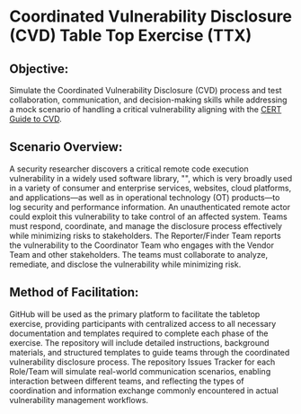 # Coordinated Vulnerability Disclosure (CVD) Table Top Exercise (TTX)

## Objective: 
Simulate the Coordinated Vulnerability Disclosure (CVD) process and test collaboration, communication, and decision-making skills while addressing a mock scenario of handling a critical vulnerability aligning with the [CERT Guide to CVD](https://certcc.github.io/CERT-Guide-to-CVD/).

## Scenario Overview: 
A security researcher discovers a critical remote code execution vulnerability in a widely used software library, "<clever-name-vuln-lib>", which is very broadly used in a variety of consumer and enterprise services, websites, cloud platforms, and applications—as well as in operational technology (OT) products—to log security and performance information. An unauthenticated remote actor could exploit this vulnerability to take control of an affected system. Teams must respond, coordinate, and manage the disclosure process effectively while minimizing risks to stakeholders.
The Reporter/Finder Team reports the vulnerability to the Coordinator Team who engages with the Vendor Team and other stakeholders. The teams must collaborate to analyze, remediate, and disclose the vulnerability while minimizing risk.

## Method of Facilitation: 
GitHub will be used as the primary platform to facilitate the tabletop exercise, providing participants with centralized access to all necessary documentation and templates required to complete each phase of the exercise. The repository will include detailed instructions, background materials, and structured templates to guide teams through the coordinated vulnerability disclosure process. The repository Issues Tracker for each Role/Team will simulate real-world communication scenarios, enabling interaction between different teams, and reflecting the types of coordination and information exchange commonly encountered in actual vulnerability management workflows.
